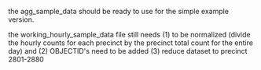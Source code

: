 the agg_sample_data should be ready to use for the  simple example version.

the working_hourly_sample_data file still needs (1) to be normalized (divide the hourly counts for each precinct by the precinct total count for the entire day)  and (2) OBJECTID's need to be added (3) reduce dataset to precinct 2801-2880
